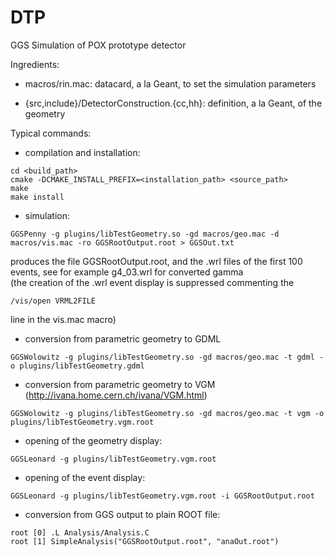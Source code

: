 # DTP

GGS Simulation of POX prototype detector

Ingredients:

- macros/rin.mac: datacard, a la Geant, to set the simulation parameters 
<!-- - macros/geo.mac: datacard for the parametric geometry -->
- {src,include}/DetectorConstruction.{cc,hh}: definition, a la Geant, of the geometry 
<!-- - Analysis/Analysis.C: ROOT macro to read the GGS output file -->

Typical commands:

- compilation and installation:

```
cd <build_path>
cmake -DCMAKE_INSTALL_PREFIX=<installation_path> <source_path>
make
make install
```

- simulation:

```
GGSPenny -g plugins/libTestGeometry.so -gd macros/geo.mac -d macros/vis.mac -ro GGSRootOutput.root > GGSOut.txt
```
  
produces the file GGSRootOutput.root, and the .wrl files of the first 100 events, see for example g4_03.wrl for converted gamma  
(the creation of the .wrl event display is suppressed commenting the
```
/vis/open VRML2FILE
```
line in the vis.mac macro)

- conversion from parametric geometry to GDML
```
GGSWolowitz -g plugins/libTestGeometry.so -gd macros/geo.mac -t gdml -o plugins/libTestGeometry.gdml
```

- conversion from parametric geometry to VGM (http://ivana.home.cern.ch/ivana/VGM.html)
```
GGSWolowitz -g plugins/libTestGeometry.so -gd macros/geo.mac -t vgm -o plugins/libTestGeometry.vgm.root
```

- opening of the geometry display:
```
GGSLeonard -g plugins/libTestGeometry.vgm.root
```

- opening of the event display:
```
GGSLeonard -g plugins/libTestGeometry.vgm.root -i GGSRootOutput.root
```

- conversion from GGS output to plain ROOT file:
```
root [0] .L Analysis/Analysis.C 
root [1] SimpleAnalysis("GGSRootOutput.root", "anaOut.root")
```

